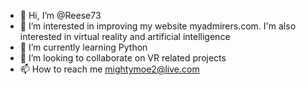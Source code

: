 - 👋 Hi, I’m @Reese73
- 👀 I’m interested in improving my website myadmirers.com. I'm also interested in virtual reality and artificial intelligence
- 🌱 I’m currently learning Python
- 💞️ I’m looking to collaborate on VR related projects
- 📫 How to reach me mightymoe2@live.com

<!---
Reese73/Reese73 is a ✨ special ✨ repository because its `README.md` (this file) appears on your GitHub profile.
You can click the Preview link to take a look at your changes.
--->
